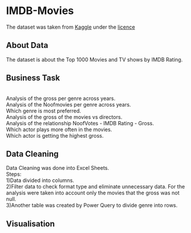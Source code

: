 # IMDB-Movies

The dataset was taken from <a href="https://www.kaggle.com/datasets/harshitshankhdhar/imdb-dataset-of-top-1000-movies-and-tv-shows">Kaggle</a> under the <a href="https://creativecommons.org/publicdomain/zero/1.0/">licence</a>

<h2>About Data</h2>

The dataset is about the Top 1000 Movies and TV shows by IMDB Rating.

<h2>Business Task</h2>

<br>Analysis of the gross per genre across years.<br>Analysis of the Noofmovies per genre across years.<br>Which genre is most preferred.<br>Analysis of the gross of the movies vs directors.<br>Analysis of the relationship NoofVotes - IMDB Rating - Gross.<br>Which actor plays more often in the movies.</br>Which actor is getting the highest gross.

<h2>Data Cleaning</h2>

Data Cleaning was done into Excel Sheets.<br>Steps:
<br>1)Data divided into columns.<br>2)Filter data to check format type and eliminate unnecessary data. For the analysis were taken into account only the movies that the gross was not null.<br>3)Another table was created by Power Query to divide genre into rows.

<h2>Visualisation</h2>




